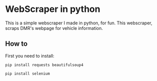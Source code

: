 # WebScraper in python
This is a simple webscraper I made in python, for fun.
This webscraper, scraps DMR's webpage for vehicle information.

## How to
First you need to install:

```
pip install requests beautifulsoup4
```
```
pip install selenium
```
